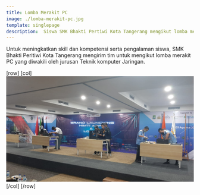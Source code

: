 ```yaml
---
title: Lomba Merakit PC
image: ./lomba-merakit-pc.jpg
template: singlepage
description:  Siswa SMK Bhakti Pertiwi Kota Tangerang mengikut lomba merakit PC yang diadakan oleh kampus UMT kota Tangerang.
---
```


Untuk meningkatkan skill dan kompetensi serta pengalaman siswa, SMK Bhakti Peritiwi Kota Tangerang mengirim tim untuk mengikut lomba merakit PC yang diwakili oleh jurusan Teknik komputer Jaringan.

[row]
[col]
![lomba](lomba-merakit-pc.jpg)
[/col]
[/row]